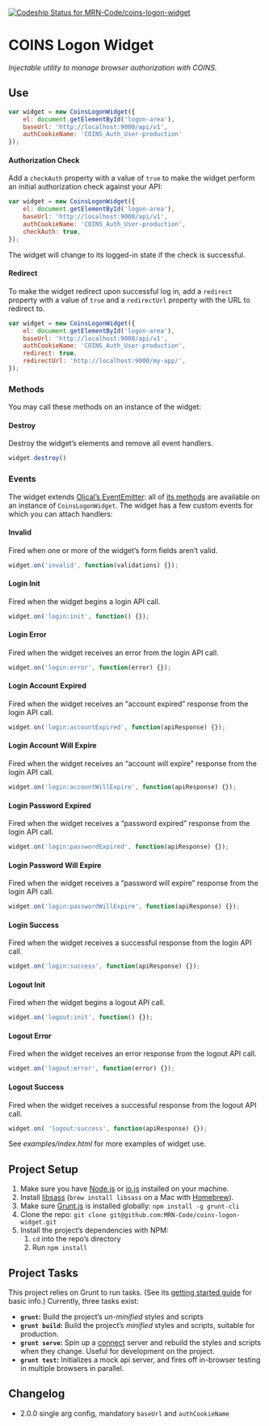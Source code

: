 [ ![Codeship Status for MRN-Code/coins-logon-widget](https://codeship.com/projects/b88d0f90-75ca-0133-0819-2ee6f44e2e4a/status?branch=master)](https://codeship.com/projects/118019)

# COINS Logon Widget

_Injectable utility to manage browser authorization with COINS._

## Use

```js
var widget = new CoinsLogonWidget({
    el: document.getElementById('logon-area'),
    baseUrl: 'http://localhost:9000/api/v1',
    authCookieName: 'COINS_Auth_User-production'
});
```

#### Authorization Check

Add a `checkAuth` property with a value of `true` to make the widget perform an initial authorization check against your API:

```js
var widget = new CoinsLogonWidget({
    el: document.getElementById('logon-area'),
    baseUrl: 'http://localhost:9000/api/v1',
    authCookieName: 'COINS_Auth_User-production',
    checkAuth: true,
});
```

The widget will change to its logged-in state if the check is successful.

#### Redirect

To make the widget redirect upon successful log in, add a `redirect` property with a value of `true` and a `redirectUrl` property with the URL to redirect to.

```js
var widget = new CoinsLogonWidget({
    el: document.getElementById('logon-area'),
    baseUrl: 'http://localhost:9000/api/v1',
    authCookieName: 'COINS_Auth_User-production',
    redirect: true,
    redirectUrl: 'http://localhost:9000/my-app/',
});
```

### Methods

You may call these methods on an instance of the widget:

#### Destroy

Destroy the widget’s elements and remove all event handlers.

```js
widget.destroy()
```

### Events

The widget extends [Olical’s EventEmitter](https://github.com/Olical/EventEmitter): all of [its methods](https://github.com/Olical/EventEmitter/blob/master/docs/api.md) are available on an instance of `CoinsLogonWidget`. The widget has a few custom events for which you can attach handlers:

#### Invalid

Fired when one or more of the widget’s form fields aren’t valid.

```js
widget.on('invalid', function(validations) {});
```

#### Login Init

Fired when the widget begins a login API call.

```js
widget.on('login:init', function() {});
```

#### Login Error

Fired when the widget receives an error from the login API call.

```js
widget.on('login:error', function(error) {});
```

#### Login Account Expired

Fired when the widget receives an “account expired” response from the login API call.

```js
widget.on('login:accountExpired', function(apiResponse) {});
```

#### Login Account Will Expire

Fired when the widget receives an “account will expire” response from the login API call.

```js
widget.on('login:accountWillExpire', function(apiResponse) {});
```

#### Login Password Expired

Fired when the widget receives a “password expired” response from the login API call.

```js
widget.on('login:passwordExpired', function(apiResponse) {});
```

#### Login Password Will Expire

Fired when the widget receives a “password will expire” response from the login API call.

```js
widget.on('login:passwordWillExpire', function(apiResponse) {});
```

#### Login Success

Fired when the widget receives a successful response from the login API call.

```js
widget.on('login:success', function(apiResponse) {});
```

#### Logout Init

Fired when the widget begins a logout API call.

```js
widget.on('logout:init', function() {});
```

#### Logout Error

Fired when the widget receives an error response from the logout API call.

```js
widget.on('logout:error', function(error) {});
```

#### Logout Success

Fired when the widget receives a successful response from the logout API call.

```js
widget.on( 'logout:success', function(apiResponse) {});
```

See _examples/index.html_ for more examples of widget use.

## Project Setup

1. Make sure you have [Node.js](https://nodejs.org/) or [io.js](https://iojs.org/en/index.html) installed on your machine.
2. Install [libsass](https://github.com/sass/libsass) (`brew install libsass` on a Mac with [Homebrew](http://brew.sh/)).
3. Make sure [Grunt.js](http://gruntjs.com/) is installed globally: `npm install -g grunt-cli`
3. Clone the repo: `git clone git@github.com:MRN-Code/coins-logon-widget.git`
4. Install the project’s dependencies with NPM:
    1. `cd` into the repo’s directory
    2. Run `npm install`

## Project Tasks

This project relies on Grunt to run tasks. (See its [getting started guide](http://gruntjs.com/getting-started) for basic info.) Currently, three tasks exist:

* **`grunt`:** Build the project’s _un-minified_ styles and scripts
* **`grunt build`:** Build the project’s _minified_ styles and scripts, suitable for production.
* **`grunt serve`:** Spin up a [connect](https://www.npmjs.com/package/connect) server and rebuild the styles and scripts when they change. Useful for development on the project.
* **`grunt test`:** Initializes a mock api server, and fires off in-browser testing in
multiple browsers in parallel.

## Changelog
- 2.0.0 single arg config, mandatory `baseUrl` and `authCookieName`
